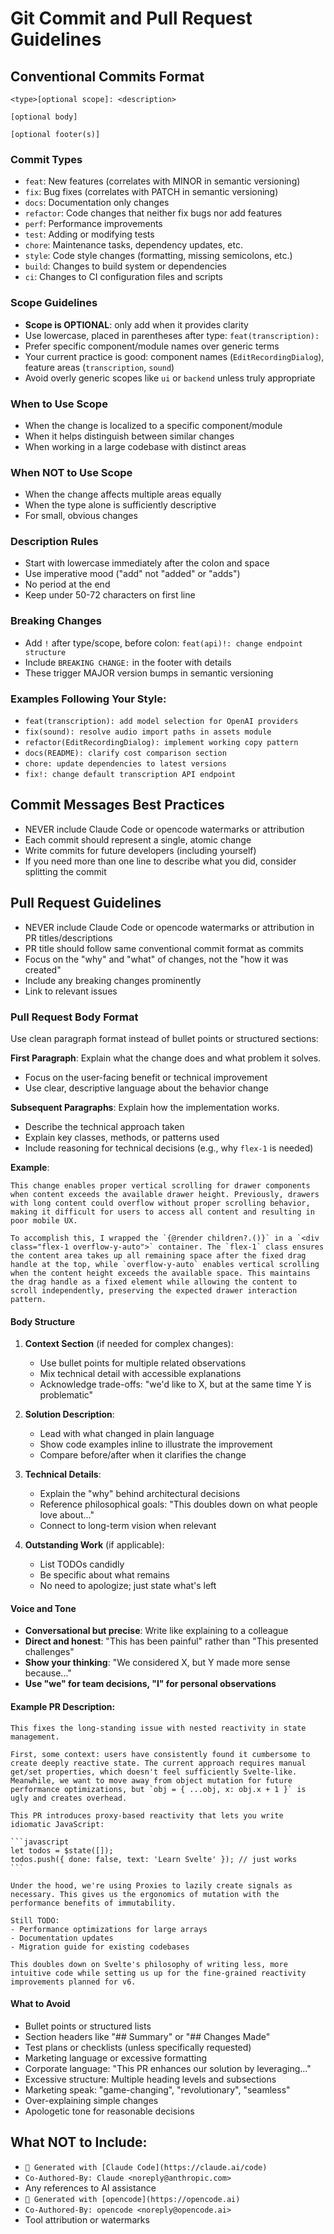 # Git Commit and Pull Request Guidelines

## Conventional Commits Format

```
<type>[optional scope]: <description>

[optional body]

[optional footer(s)]
```

### Commit Types

- `feat`: New features (correlates with MINOR in semantic versioning)
- `fix`: Bug fixes (correlates with PATCH in semantic versioning)
- `docs`: Documentation only changes
- `refactor`: Code changes that neither fix bugs nor add features
- `perf`: Performance improvements
- `test`: Adding or modifying tests
- `chore`: Maintenance tasks, dependency updates, etc.
- `style`: Code style changes (formatting, missing semicolons, etc.)
- `build`: Changes to build system or dependencies
- `ci`: Changes to CI configuration files and scripts

### Scope Guidelines

- **Scope is OPTIONAL**: only add when it provides clarity
- Use lowercase, placed in parentheses after type: `feat(transcription):`
- Prefer specific component/module names over generic terms
- Your current practice is good: component names (`EditRecordingDialog`), feature areas (`transcription`, `sound`)
- Avoid overly generic scopes like `ui` or `backend` unless truly appropriate

### When to Use Scope

- When the change is localized to a specific component/module
- When it helps distinguish between similar changes
- When working in a large codebase with distinct areas

### When NOT to Use Scope

- When the change affects multiple areas equally
- When the type alone is sufficiently descriptive
- For small, obvious changes

### Description Rules

- Start with lowercase immediately after the colon and space
- Use imperative mood ("add" not "added" or "adds")
- No period at the end
- Keep under 50-72 characters on first line

### Breaking Changes

- Add `!` after type/scope, before colon: `feat(api)!: change endpoint structure`
- Include `BREAKING CHANGE:` in the footer with details
- These trigger MAJOR version bumps in semantic versioning

### Examples Following Your Style:

- `feat(transcription): add model selection for OpenAI providers`
- `fix(sound): resolve audio import paths in assets module`
- `refactor(EditRecordingDialog): implement working copy pattern`
- `docs(README): clarify cost comparison section`
- `chore: update dependencies to latest versions`
- `fix!: change default transcription API endpoint`

## Commit Messages Best Practices

- NEVER include Claude Code or opencode watermarks or attribution
- Each commit should represent a single, atomic change
- Write commits for future developers (including yourself)
- If you need more than one line to describe what you did, consider splitting the commit

## Pull Request Guidelines

- NEVER include Claude Code or opencode watermarks or attribution in PR titles/descriptions
- PR title should follow same conventional commit format as commits
- Focus on the "why" and "what" of changes, not the "how it was created"
- Include any breaking changes prominently
- Link to relevant issues

### Pull Request Body Format

Use clean paragraph format instead of bullet points or structured sections:

**First Paragraph**: Explain what the change does and what problem it solves.

- Focus on the user-facing benefit or technical improvement
- Use clear, descriptive language about the behavior change

**Subsequent Paragraphs**: Explain how the implementation works.

- Describe the technical approach taken
- Explain key classes, methods, or patterns used
- Include reasoning for technical decisions (e.g., why `flex-1` is needed)

**Example**:

```
This change enables proper vertical scrolling for drawer components when content exceeds the available drawer height. Previously, drawers with long content could overflow without proper scrolling behavior, making it difficult for users to access all content and resulting in poor mobile UX.

To accomplish this, I wrapped the `{@render children?.()}` in a `<div class="flex-1 overflow-y-auto">` container. The `flex-1` class ensures the content area takes up all remaining space after the fixed drag handle at the top, while `overflow-y-auto` enables vertical scrolling when the content height exceeds the available space. This maintains the drag handle as a fixed element while allowing the content to scroll independently, preserving the expected drawer interaction pattern.
```

#### Body Structure

1. **Context Section** (if needed for complex changes):
   - Use bullet points for multiple related observations
   - Mix technical detail with accessible explanations
   - Acknowledge trade-offs: "we'd like to X, but at the same time Y is problematic"

2. **Solution Description**:
   - Lead with what changed in plain language
   - Show code examples inline to illustrate the improvement
   - Compare before/after when it clarifies the change

3. **Technical Details**:
   - Explain the "why" behind architectural decisions
   - Reference philosophical goals: "This doubles down on what people love about..."
   - Connect to long-term vision when relevant

4. **Outstanding Work** (if applicable):
   - List TODOs candidly
   - Be specific about what remains
   - No need to apologize; just state what's left

#### Voice and Tone

- **Conversational but precise**: Write like explaining to a colleague
- **Direct and honest**: "This has been painful" rather than "This presented challenges"
- **Show your thinking**: "We considered X, but Y made more sense because..."
- **Use "we" for team decisions, "I" for personal observations**

#### Example PR Description:

````
This fixes the long-standing issue with nested reactivity in state management.

First, some context: users have consistently found it cumbersome to create deeply reactive state. The current approach requires manual get/set properties, which doesn't feel sufficiently Svelte-like. Meanwhile, we want to move away from object mutation for future performance optimizations, but `obj = { ...obj, x: obj.x + 1 }` is ugly and creates overhead.

This PR introduces proxy-based reactivity that lets you write idiomatic JavaScript:

```javascript
let todos = $state([]);
todos.push({ done: false, text: 'Learn Svelte' }); // just works
```

Under the hood, we're using Proxies to lazily create signals as necessary. This gives us the ergonomics of mutation with the performance benefits of immutability.

Still TODO:
- Performance optimizations for large arrays
- Documentation updates
- Migration guide for existing codebases

This doubles down on Svelte's philosophy of writing less, more intuitive code while setting us up for the fine-grained reactivity improvements planned for v6.
````

#### What to Avoid

- Bullet points or structured lists
- Section headers like "## Summary" or "## Changes Made"
- Test plans or checklists (unless specifically requested)
- Marketing language or excessive formatting
- Corporate language: "This PR enhances our solution by leveraging..."
- Excessive structure: Multiple heading levels and subsections
- Marketing speak: "game-changing", "revolutionary", "seamless"
- Over-explaining simple changes
- Apologetic tone for reasonable decisions

## What NOT to Include:

- `🤖 Generated with [Claude Code](https://claude.ai/code)`
- `Co-Authored-By: Claude <noreply@anthropic.com>`
- Any references to AI assistance
- `🤖 Generated with [opencode](https://opencode.ai)`
- `Co-Authored-By: opencode <noreply@opencode.ai>`
- Tool attribution or watermarks
